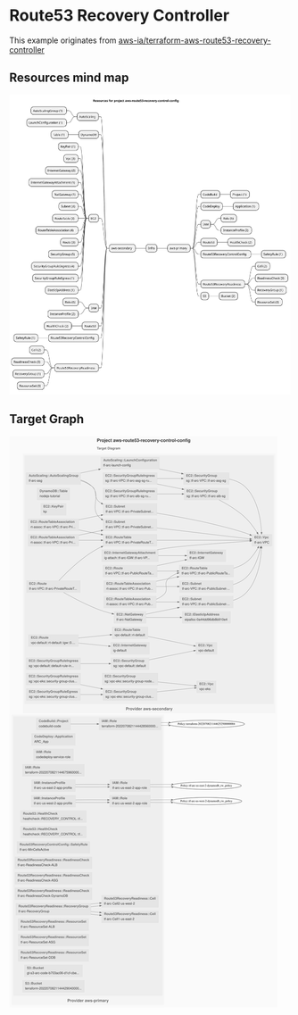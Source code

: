 # Route53 Recovery Controller

This example originates from [aws-ia/terraform-aws-route53-recovery-controller](https://github.com/aws-ia/terraform-aws-route53-recovery-controller)

## Resources mind map

![resource mind map](./artifacts/resources-mindmap.svg)

## Target Graph

![diagram-target](./artifacts/diagram-target.svg)
